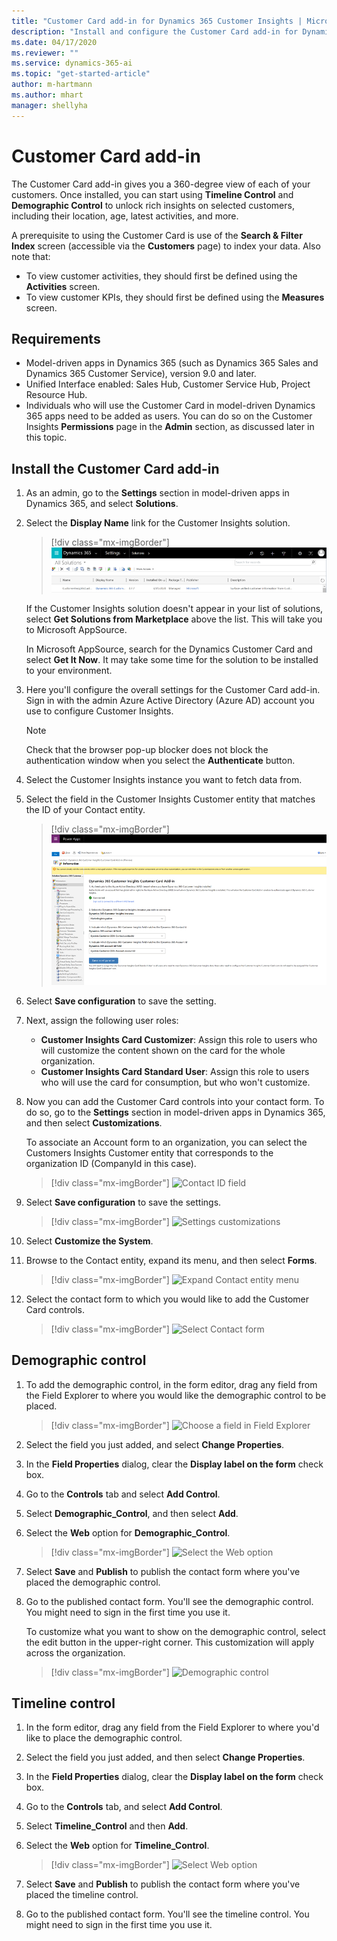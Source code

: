 ```yaml
---
title: "Customer Card add-in for Dynamics 365 Customer Insights | Microsoft Docs"
description: "Install and configure the Customer Card add-in for Dynamics 365 Customer Insights."
ms.date: 04/17/2020
ms.reviewer: ""
ms.service: dynamics-365-ai
ms.topic: "get-started-article"
author: m-hartmann
ms.author: mhart
manager: shellyha
---
```


# Customer Card add-in

The Customer Card add-in gives you a 360-degree view of each of your customers. Once installed, you can start using **Timeline Control** and **Demographic Control** to unlock rich insights on selected customers, including their location, age, latest activities, and more.

A prerequisite to using the Customer Card is use of the **Search & Filter Index** screen (accessible via the **Customers** page) to index your data. Also note that:

- To view customer activities, they should first be defined using the **Activities** screen.
- To view customer KPIs, they should first be defined using the **Measures** screen.

## Requirements

- Model-driven apps in Dynamics 365 (such as Dynamics 365 Sales and Dynamics 365 Customer Service), version 9.0 and later.
- Unified Interface enabled: Sales Hub, Customer Service Hub, Project Resource Hub.
- Individuals who will use the Customer Card in model-driven Dynamics 365 apps need to be added as users. You can do so on the Customer Insights **Permissions** page in the **Admin** section, as discussed later in this topic.

## Install the Customer Card add-in

1. As an admin, go to the **Settings** section in model-driven apps in Dynamics 365, and select **Solutions**.

2. Select the **Display Name** link for the Customer Insights solution.

   > [!div class="mx-imgBorder"]
   > ![Select display name](media/select-display-name.png "Select display name")

   If the Customer Insights solution doesn't appear in your list of solutions, select **Get Solutions from Marketplace** above the list. This will take you to Microsoft AppSource.

   In Microsoft AppSource, search for the Dynamics Customer Card and select **Get It Now**. It may take some time for the solution to be installed to your environment.

3. Here you'll configure the overall settings for the Customer Card add-in. Sign in with the admin Azure Active Directory (Azure AD) account you use to configure Customer Insights.

   > [!NOTE]
   > Check that the browser pop-up blocker does not block the authentication window when you select the **Authenticate** button.

<!-- we need to check that we use the right UI text for "Authenticate"-->

4. Select the Customer Insights instance you want to fetch data from.

5. Select the field in the Customer Insights Customer entity that matches the ID of your Contact entity.

   > [!div class="mx-imgBorder"]
   > ![Contact ID field](media/contact-id-field.png "Contact ID field")

6. Select **Save configuration** to save the setting.

<!-- Is it sufficiently clear how to assign user roles? -->
7. Next, assign the following user roles:

   - **Customer Insights Card Customizer**: Assign this role to users who will customize the content shown on the card for the whole organization.
   - **Customer Insights Card Standard User**: Assign this role to users who will use the card for consumption, but who won't customize.
  
8. Now you can add the Customer Card controls into your contact form. To do so, go to the **Settings** section in model-driven apps in Dynamics 365, and then select **Customizations**.
  
    To associate an Account form to an organization, you can select the Customers Insights Customer entity that corresponds to the organization ID (CompanyId in this case).
   > [!div class="mx-imgBorder"]
   > ![Contact ID field](media/customer-card-add-in-b2b.png "Account ID field")

9. Select **Save configuration** to save the settings.

   > [!div class="mx-imgBorder"]
   > ![Settings customizations](media/settings-customizations.png "Settings customizations")

10. Select **Customize the System**.

11. Browse to the Contact entity, expand its menu, and then select **Forms**.

    > [!div class="mx-imgBorder"]
    > ![Expand Contact entity menu](media/contact-entity-definition.png "Expand Contact entity menu")

12. Select the contact form to which you would like to add the Customer Card controls.

    > [!div class="mx-imgBorder"]
    > ![Select Contact form](media/contact-active-forms.png "Select Contact form")

## Demographic control

1. To add the demographic control, in the form editor, drag any field from the Field Explorer to where you would like the demographic control to be placed.

   > [!div class="mx-imgBorder"]
   > ![Choose a field in Field Explorer](media/contact-form-designer2.png "Choose a field in Field Explorer")

2. Select the field you just added, and select **Change Properties**.

3. In the **Field Properties** dialog, clear the **Display label on the form** check box.

4. Go to the **Controls** tab and select **Add Control**.

5. Select **Demographic_Control**, and then select **Add**.

6. Select the **Web** option for **Demographic_Control**.

   > [!div class="mx-imgBorder"]
   > ![Select the Web option](media/field-properties-add-control-demographic2.png "Select the Web options")

7. Select **Save** and **Publish** to publish the contact form where you've placed the demographic control.

8. Go to the published contact form. You'll see the demographic control. You might need to sign in the first time you use it.

   To customize what you want to show on the demographic control, select the edit button in the upper-right corner. This customization will apply across the organization.
  
   > [!div class="mx-imgBorder"]
   > ![Demographic control](media/demographic-control.png "Demographic control")

## Timeline control

1. In the form editor, drag any field from the Field Explorer to where you'd like to place the demographic control.  

2. Select the field you just added, and then select **Change Properties**.

3. In the **Field Properties** dialog, clear the **Display label on the form** check box.

4. Go to the **Controls** tab, and select **Add Control**.

5. Select **Timeline_Control** and then **Add**.

6. Select the **Web** option for **Timeline_Control**.

   > [!div class="mx-imgBorder"]
   > ![Select Web option](media/field-properties-add-control4.png "Select Web option")

7. Select **Save** and **Publish** to publish the contact form where you've placed the timeline control.

8. Go to the published contact form. You'll see the timeline control. You might need to sign in the first time you use it.
